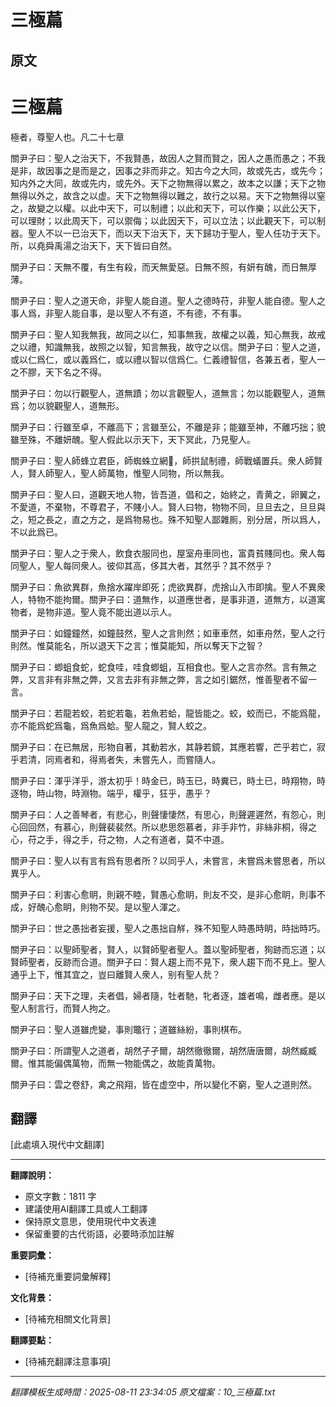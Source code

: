 # 三極萹

## 原文

# 三極萹

極者，尊聖人也。凡二十七章

關尹子曰：聖人之治天下，不我賢愚，故因人之賢而賢之，因人之愚而愚之；不我是非，故因事之是而是之，因事之非而非之。知古今之大同，故或先古，或先今；知内外之大同，故或先内，或先外。天下之物無得以累之，故本之以謙；天下之物無得以外之，故含之以虚。天下之物無得以難之，故行之以易。天下之物無得以窒之，故變之以權。以此中天下，可以制禮；以此和天下，可以作樂；以此公天下，可以理財；以此周天下，可以禦侮；以此因天下，可以立法；以此觀天下，可以制器。聖人不以一已治天下，而以天下治天下，天下歸功于聖人，聖人任功于天下。所，以堯舜禹湯之治天下，天下皆曰自然。

關尹子曰：天無不覆，有生有殺，而天無愛惡。日無不照，有妍有醜，而日無厚薄。

關尹子曰：聖人之道天命，非聖人能自道。聖人之德時苻，非聖人能自德。聖人之事人爲，非聖人能自事，是以聖人不有道，不有德，不有事。

關尹子曰：聖人知我無我，故同之以仁，知事無我，故權之以義，知心無我，故戒之以禮，知識無我，故照之以智，知言無我，故守之以信。關尹子曰：聖人之道，或以仁爲仁，或以義爲仁，或以禮以智以信爲仁。仁義禮智信，各兼五者，聖人一之不膠，天下名之不得。

關尹子曰：勿以行觀聖人，道無蹟；勿以言觀聖人，道無言；勿以能觀聖人，道無爲；勿以貌觀聖人，道無形。

關尹子曰：行雖至卓，不離高下；言雖至公，不離是非；能雖至神，不離巧拙；貌雖至殊，不離妍醜。聖人假此以示天下，天下冥此，乃見聖人。

關尹子曰：聖人師蜂立君臣，師蜘蛛立網𦊙，師拱鼠制禮，師戰蟻置兵。衆人師賢人，賢人師聖人，聖人師萬物，惟聖人同物，所以無我。

關尹子曰：聖人曰，道觀天地人物，皆吾道，倡和之，始終之，青黄之，卵翼之，不愛道，不棄物，不尊君子，不賤小人。賢人曰物，物物不同，旦旦去之，旦旦與之，短之長之，直之方之，是爲物易也。殊不知聖人鄙雜厠，别分居，所以爲人，不以此爲已。

關尹子曰：聖人之于衆人，飲食衣服同也，屋室舟車同也，富貴貧賤同也。衆人每同聖人，聖人每同衆人。彼仰其高，侈其大者，其然乎？其不然乎？

關尹子曰：魚欲異群，魚捨水躍岸即死；虎欲異群，虎捨山入市即擒。聖人不異衆人，特物不能拘爾。關尹子曰：道無作，以道應世者，是事非道，道無方，以道寓物者，是物非道。聖人竟不能出道以示人。

關尹子曰：如鐘鐘然，如鐘鼓然，聖人之言則然；如車車然，如車舟然，聖人之行則然。惟莫能名，所以退天下之言；惟莫能知，所以奪天下之智？

關尹子曰：蝍蛆食蛇，蛇食哇，哇食蝍蛆，互相食也。聖人之言亦然。言有無之弊，又言非有非無之弊，又言去非有非無之弊，言之如引鋸然，惟善聖者不留一言。

關尹子曰：若龍若蛟，若蛇若龜，若魚若蛤，龍皆能之。蛟，蛟而已，不能爲龍，亦不能爲蛇爲龜，爲魚爲蛤。聖人龍之，賢人蛟之。

關尹子曰：在已無居，形物自著，其動若水，其静若鏡，其應若響，芒乎若亡，寂乎若清，同焉者和，得焉者失，未嘗先人，而嘗隨人。

關尹子曰：渾乎洋乎，游太初乎！時金已，時玉已，時糞已，時土已，時翔物，時逐物，時山物，時淵物。端乎，權乎，狂乎，愚乎？

關尹子曰：人之善琴者，有悲心，則聲悽悽然，有思心，則聲遲遲然，有怨心，則心回回然，有慕心，則聲裴裴然。所以悲思怨慕者，非手非竹，非絲非桐，得之心，苻之手，得之手，苻之物，人之有道者，莫不中道。

關尹子曰：聖人以有言有爲有思者所？以同乎人，未嘗言，未嘗爲未嘗思者，所以異乎人。

關尹子曰：利害心愈眀，則親不睦，賢愚心愈眀，則友不交，是非心愈眀，則事不成，好醜心愈眀，則物不契。是以聖人渾之。

關尹子曰：世之愚拙者妄援，聖人之愚拙自觧，殊不知聖人時愚時眀，時拙時巧。

關尹子曰：以聖師聖者，賢人，以賢師聖者聖人。蓋以聖師聖者，狥跡而忘道；以賢師聖者，反跡而合道。關尹子曰：賢人趨上而不見下，衆人趨下而不見上。聖人通乎上下，惟其宜之，豈曰離賢人衆人，别有聖人㢤？

關尹子曰：天下之理，夫者倡，婦者隨，牡者馳，牝者逐，雄者鳴，雌者應。是以聖人制言行，而賢人拘之。

關尹子曰：聖人道雖虎變，事則鼈行；道雖絲紛，事則棋布。

關尹子曰：所謂聖人之道者，胡然孑孑爾，胡然徹徹爾，胡然唐唐爾，胡然臧臧爾。惟其能偏偶萬物，而無一物能偶之，故能貴萬物。

關尹子曰：雲之卷舒，禽之飛翔，皆在虚空中，所以變化不窮，聖人之道則然。

## 翻譯

[此處填入現代中文翻譯]

---

**翻譯說明：**
- 原文字數：1811 字
- 建議使用AI翻譯工具或人工翻譯
- 保持原文意思，使用現代中文表達
- 保留重要的古代術語，必要時添加註解

**重要詞彙：**
- [待補充重要詞彙解釋]

**文化背景：**
- [待補充相關文化背景]

**翻譯要點：**
- [待補充翻譯注意事項]

---
*翻譯模板生成時間：2025-08-11 23:34:05*
*原文檔案：10_三極萹.txt*
